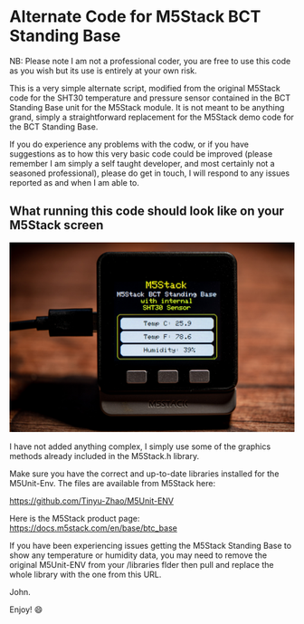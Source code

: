 # Alternate Code for M5Stack BCT Standing Base

NB: Please note I am not a professional coder, you are free to use this code as you wish but its use is entirely at your own risk.  

This is a very simple alternate script, modified from the original M5Stack code for the SHT30 temperature and pressure sensor contained in the BCT Standing Base unit for the M5Stack module.  It is not meant to be anything grand, simply a straightforward replacement for the M5Stack demo code for the BCT Standing Base.

If you do experience any problems with the codw, or if you have suggestions as to how this very basic code could be improved (please remember I am simply a self taught developer, and most certainly not a seasoned professional), please do get in touch, I will respond to any issues reported as and when I am able to.

 ## What running this code should look like on your M5Stack screen

 ![M5Stack screen output](/screenshots/M5Stack_Standing_Base.jpg)

 I have not added anything complex, I simply use some of the graphics methods already included in the M5Stack.h library.


Make sure you have the correct and up-to-date libraries installed for the M5Unit-Env.  The files are available from M5Stack here:

https://github.com/Tinyu-Zhao/M5Unit-ENV

Here is the M5Stack product page: https://docs.m5stack.com/en/base/btc_base

If you have been experiencing issues getting the M5Stack Standing Base to show any temperature or humidity data, you may need to remove the original M5Unit-ENV from your /libraries flder then pull and replace the whole library with the one from this URL.

John.

Enjoy! :smile: